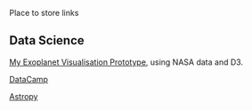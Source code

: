 Place to store links

## Data Science

[My Exoplanet Visualisation Prototype](https://www.dhjc.uk/bruno_d3_prototype.html), using NASA data and D3.

[DataCamp](https://www.datacamp.com)

[Astropy](https://www.astropy.org)
